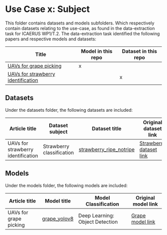 # Use Case x: Subject

This folder contains datasets and models subfolders. Which respectively contain datasets relating to the use-case, as found in the data-extraction task for ICAERUS WP1/T.2.
The data-extraction task identified the following papers and respective models and datasets:

| Title | Model in this repo | Dataset in this repo |
| ----- | ----- | -----| 
| [UAVs for grape picking](https://www.sciencedirect.com/) | x | |
| [UAVs for strawberry identification](https://www.sciencedirect.com/) |  | x |

## Datasets

Under the datasets folder, the following datasets are included:

| Article title | Dataset subject | Dataset title | Original dataset link | 
| ----- | ----- | ----- | ----- |
| UAVs for strawberry identification | Strawberry classification | [strawberry_ripe_notripe](https://github.com/ICAERUS-EU/ddal/UCx/datasets/example_strawberry.md) | [Strawberry dataset link]((https://cdn.britannica.com/22/75922-050-D3982BD0/flowers-fruits-garden-strawberry-plant-species.jpg))


## Models

Under the models folder, the following models are included:

| Article title | Model title | Model Classification | Original model link |
| ----- | ----- | ----- | ----- |
| UAVs for grape picking | [grape_yolov8](https://github.com/ICAERUS-EU/ddal/UCx/datasets/example_grape.md) | Deep Learning: Object Detection | [Grape model link]((https://docs.ultralytics.com/tasks/detection/))

